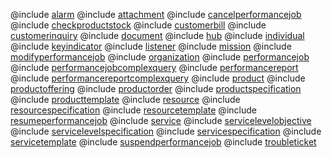 <!--
    ATTENTION: This file was generated via gradle!
               Do NOT manually edit this file! Any such changes will be overwritten!
-->

@include [alarm](alarm/index.md)
@include [attachment](attachment/index.md)
@include [cancelperformancejob](cancelperformancejob/index.md)
@include [checkproductstock](checkproductstock/index.md)
@include [customerbill](customerbill/index.md)
@include [customerinquiry](customerinquiry/index.md)
@include [document](document/index.md)
@include [hub](hub/index.md)
@include [individual](individual/index.md)
@include [keyindicator](keyindicator/index.md)
@include [listener](listener/index.md)
@include [mission](mission/index.md)
@include [modifyperformancejob](modifyperformancejob/index.md)
@include [organization](organization/index.md)
@include [performancejob](performancejob/index.md)
@include [performancejobcomplexquery](performancejobcomplexquery/index.md)
@include [performancereport](performancereport/index.md)
@include [performancereportcomplexquery](performancereportcomplexquery/index.md)
@include [product](product/index.md)
@include [productoffering](productoffering/index.md)
@include [productorder](productorder/index.md)
@include [productspecification](productspecification/index.md)
@include [producttemplate](producttemplate/index.md)
@include [resource](resource/index.md)
@include [resourcespecification](resourcespecification/index.md)
@include [resourcetemplate](resourcetemplate/index.md)
@include [resumeperformancejob](resumeperformancejob/index.md)
@include [service](service/index.md)
@include [servicelevelobjective](servicelevelobjective/index.md)
@include [servicelevelspecification](servicelevelspecification/index.md)
@include [servicespecification](servicespecification/index.md)
@include [servicetemplate](servicetemplate/index.md)
@include [suspendperformancejob](suspendperformancejob/index.md)
@include [troubleticket](troubleticket/index.md)
